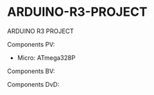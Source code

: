 # ARDUINO-R3-PROJECT
ARDUINO R3 PROJECT

Components PV:
- Micro: ATmega328P



Components BV:



Components DvD:
